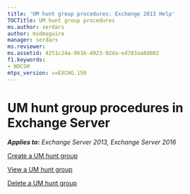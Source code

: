```yaml
---
title: 'UM hunt group procedures: Exchange 2013 Help'
TOCTitle: UM hunt group procedures
ms.author: serdars
author: msdmaguire
manager: serdars
ms.reviewer: 
ms.assetid: 4251c24a-9616-4923-92da-ed783aa8d802
f1.keywords:
- NOCSH
mtps_version: v=EXCHG.150
---
```


# UM hunt group procedures in Exchange Server

_**Applies to:** Exchange Server 2013, Exchange Server 2016_

[Create a UM hunt group](create-um-hunt-group-exchange-2013-help.md)

[View a UM hunt group](view-um-hunt-group-exchange-2013-help.md)

[Delete a UM hunt group](delete-um-hunt-group-exchange-2013-help.md)
